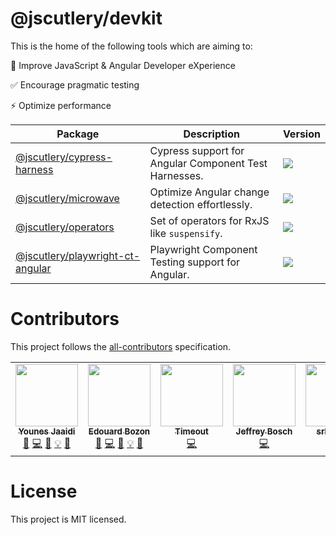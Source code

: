 # @jscutlery/devkit

This is the home of the following tools which are aiming to:

🍰 Improve JavaScript & Angular Developer eXperience

✅ Encourage pragmatic testing

⚡️ Optimize performance

| Package                                                              | Description                                           | Version                                                               |
|----------------------------------------------------------------------|-------------------------------------------------------|-----------------------------------------------------------------------|
| [@jscutlery/cypress-harness](./packages/cypress-harness)             | Cypress support for Angular Component Test Harnesses. | <img src="https://badgen.net/npm/v/@jscutlery/cypress-harness">       |
| [@jscutlery/microwave](./packages/microwave)                         | Optimize Angular change detection effortlessly.       | <img src="https://badgen.net/npm/v/@jscutlery/microwave">             |
| [@jscutlery/operators](./packages/operators)                         | Set of operators for RxJS like `suspensify`.          | <img src="https://badgen.net/npm/v/@jscutlery/operators">             |
| [@jscutlery/playwright-ct-angular](./packages/playwright-ct-angular) | Playwright Component Testing support for Angular.     | <img src="https://badgen.net/npm/v/@jscutlery/playwright-ct-angular"> |

# Contributors

This project follows the [all-contributors](https://github.com/all-contributors/all-contributors) specification.

<!-- ALL-CONTRIBUTORS-LIST:START - Do not remove or modify this section -->
<!-- prettier-ignore-start -->
<!-- markdownlint-disable -->
<table>
  <tbody>
    <tr>
      <td align="center"><a href="https://marmicode.io/"><img src="https://avatars2.githubusercontent.com/u/2674658?v=4?s=100" width="100px;" alt=""/><br /><sub><b>Younes Jaaidi</b></sub></a><br /><a href="https://github.com/jscutlery/devkit/issues?q=author%3Ayjaaidi" title="Bug reports">🐛</a> <a href="https://github.com/jscutlery/devkit/commits?author=yjaaidi" title="Code">💻</a> <a href="https://github.com/jscutlery/devkit/commits?author=yjaaidi" title="Documentation">📖</a> <a href="#example-yjaaidi" title="Examples">💡</a> <a href="#ideas-yjaaidi" title="Ideas, Planning, & Feedback">🤔</a></td>
      <td align="center"><a href="https://www.codamit.dev/"><img src="https://avatars0.githubusercontent.com/u/8522558?v=4?s=100" width="100px;" alt=""/><br /><sub><b>Edouard Bozon</b></sub></a><br /><a href="https://github.com/jscutlery/devkit/issues?q=author%3Aedbzn" title="Bug reports">🐛</a> <a href="https://github.com/jscutlery/devkit/commits?author=edbzn" title="Code">💻</a> <a href="https://github.com/jscutlery/devkit/commits?author=edbzn" title="Documentation">📖</a> <a href="#example-edbzn" title="Examples">💡</a> <a href="#ideas-edbzn" title="Ideas, Planning, & Feedback">🤔</a></td>
      <td align="center"><a href="https://github.com/Timeout-Timo"><img src="https://avatars.githubusercontent.com/u/23127274?v=4?s=100" width="100px;" alt=""/><br /><sub><b>Timeout</b></sub></a><br /><a href="https://github.com/jscutlery/devkit/commits?author=Timeout-Timo" title="Code">💻</a></td>
      <td align="center"><a href="https://jefiozie.github.io/"><img src="https://avatars.githubusercontent.com/u/17835373?v=4?s=100" width="100px;" alt=""/><br /><sub><b>Jeffrey Bosch</b></sub></a><br /><a href="https://github.com/jscutlery/devkit/commits?author=Jefiozie" title="Code">💻</a></td>
      <td align="center"><a href="https://github.com/srleecode"><img src="https://avatars.githubusercontent.com/u/13536934?v=4?s=100" width="100px;" alt=""/><br /><sub><b>srleecode</b></sub></a><br /><a href="https://github.com/jscutlery/devkit/issues?q=author%3Asrleecode" title="Bug reports">🐛</a> <a href="https://github.com/jscutlery/devkit/commits?author=srleecode" title="Code">💻</a></td>
      <td align="center"><a href="https://github.com/sikado"><img src="https://avatars.githubusercontent.com/u/650717?v=4?s=100" width="100px;" alt=""/><br /><sub><b>Julien Brun</b></sub></a><br /><a href="https://github.com/jscutlery/devkit/issues?q=author%3Asikado" title="Bug reports">🐛</a> <a href="https://github.com/jscutlery/devkit/commits?author=sikado" title="Code">💻</a></td>
    </tr>
  </tbody>
</table>

<!-- markdownlint-restore -->
<!-- prettier-ignore-end -->

<!-- ALL-CONTRIBUTORS-LIST:END -->

# License

This project is MIT licensed.
